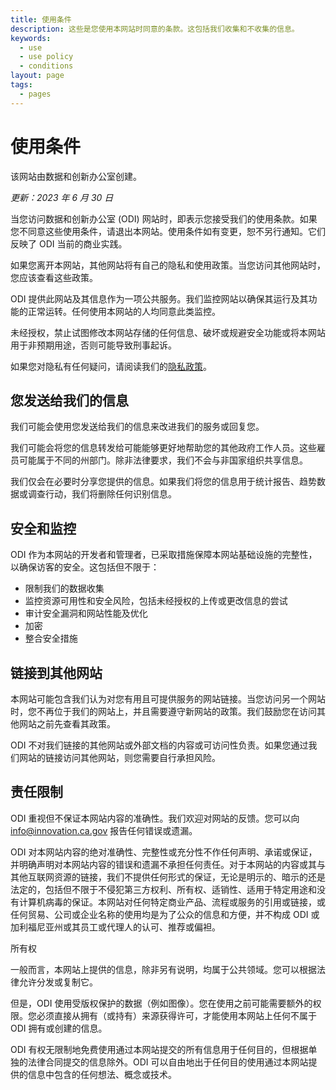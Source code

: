 ```yaml
---
title: 使用条件
description: 这些是您使用本网站时同意的条款。这包括我们收集和不收集的信息。
keywords:
  - use
  - use policy
  - conditions
layout: page
tags:
  - pages
---
```

# 使用条件

该网站由数据和创新办公室创建。

*更新：2023 年 6 月 30 日*

当您访问数据和创新办公室 (ODI) 网站时，即表示您接受我们的使用条款。如果您不同意这些使用条件，请退出本网站。使用条件如有变更，恕不另行通知。它们反映了 ODI 当前的商业实践。

如果您离开本网站，其他网站将有自己的隐私和使用政策。当您访问其他网站时，您应该查看这些政策。

ODI 提供此网站及其信息作为一项公共服务。我们监控网站以确保其运行及其功能的正常运转。任何使用本网站的人均同意此类监控。

未经授权，禁止试图修改本网站存储的任何信息、破坏或规避安全功能或将本网站用于非预期用途，否则可能导致刑事起诉。

如果您对隐私有任何疑问，请阅读我们的[隐私政策](/privacy)。

## 您发送给我们的信息

我们可能会使用您发送给我们的信息来改进我们的服务或回复您。

我们可能会将您的信息转发给可能能够更好地帮助您的其他政府工作人员。这些雇员可能属于不同的州部门。除非法律要求，我们不会与非国家组织共享信息。

我们仅会在必要时分享您提供的信息。如果我们将您的信息用于统计报告、趋势数据或调查行动，我们将删除任何识别信息。

## 安全和监控

ODI 作为本网站的开发者和管理者，已采取措施保障本网站基础设施的完整性，以确保访客的安全。这包括但不限于：

* 限制我们的数据收集
* 监控资源可用性和安全风险，包括未经授权的上传或更改信息的尝试
* 审计安全漏洞和网站性能及优化
* 加密
* 整合安全措施

## 链接到其他网站

本网站可能包含我们认为对您有用且可提供服务的网站链接。当您访问另一个网站时，您不再位于我们的网站上，并且需要遵守新网站的政策。我们鼓励您在访问其他网站之前先查看其政策。

ODI 不对我们链接的其他网站或外部文档的内容或可访问性负责。如果您通过我们网站的链接访问其他网站，则您需要自行承担风险。

## 责任限制

ODI 重视但不保证本网站内容的准确性。我们欢迎对网站的反馈。您可以向 [info@innovation.ca.gov](mailto:info@innovation.ca.gov) 报告任何错误或遗漏。

ODI 对本网站内容的绝对准确性、完整性或充分性不作任何声明、承诺或保证，并明确声明对本网站内容的错误和遗漏不承担任何责任。对于本网站的内容或其与其他互联网资源的链接，我们不提供任何形式的保证，无论是明示的、暗示的还是法定的，包括但不限于不侵犯第三方权利、所有权、适销性、适用于特定用途和没有计算机病毒的保证。本网站对任何特定商业产品、流程或服务的引用或链接，或任何贸易、公司或企业名称的使用均是为了公众的信息和方便，并不构成 ODI 或加利福尼亚州或其员工或代理人的认可、推荐或偏袒。

所有权

一般而言，本网站上提供的信息，除非另有说明，均属于公共领域。您可以根据法律允许分发或复制它。

但是，ODI 使用受版权保护的数据（例如图像）。您在使用之前可能需要额外的权限。您必须直接从拥有（或持有）来源获得许可，才能使用本网站上任何不属于 ODI 拥有或创建的信息。

ODI 有权无限制地免费使用通过本网站提交的所有信息用于任何目的，但根据单独的法律合同提交的信息除外。ODI 可以自由地出于任何目的使用通过本网站提供的信息中包含的任何想法、概念或技术。